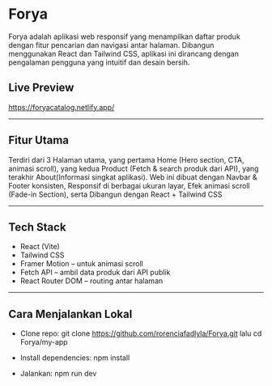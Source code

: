 # Forya 

Forya adalah aplikasi web responsif yang menampilkan daftar produk dengan fitur pencarian dan navigasi antar halaman. Dibangun menggunakan React dan Tailwind CSS, aplikasi ini dirancang dengan pengalaman pengguna yang intuitif dan desain bersih.

## Live Preview

https://foryacatalog.netlify.app/

---

## Fitur Utama

Terdiri dari 3 Halaman utama, yang pertama Home (Hero section, CTA, animasi scroll), yang kedua Product (Fetch & search produk dari API), yang terakhir About(Informasi singkat aplikasi). Web ini dibuat dengan Navbar & Footer konsisten, Responsif di berbagai ukuran layar, Efek animasi scroll (Fade-in Section), serta Dibangun dengan React + Tailwind CSS

---

## Tech Stack

- React (Vite)
- Tailwind CSS
- Framer Motion – untuk animasi scroll
- Fetch API – ambil data produk dari API publik
- React Router DOM – routing antar halaman

---

## Cara Menjalankan Lokal
- Clone repo:
git clone https://github.com/rorenciafadlyla/Forya.git lalu cd Forya/my-app

- Install dependencies:
npm install

- Jalankan:
npm run dev
